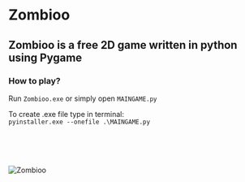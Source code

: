 # Zombioo
## Zombioo is a free 2D game written in python using Pygame

### How to play?
Run ```Zombioo.exe``` or simply open ```MAINGAME.py```

To create .exe file type in terminal:     
```pyinstaller.exe --onefile .\MAINGAME.py```




<br />
<br />
<br />

![Zombioo](demo/demoNEW.gif)
